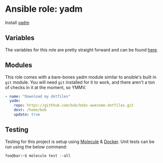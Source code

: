 # Ansible role: yadm

Install [yadm](https://yadm.io)

## Variables

The variables for this role are pretty straight forward and can be found [here](defaults/main.yml).

## Modules

This role comes with a bare-bones yadm module similar to ansible's built in `git`
module. You will need `git` installed for it to work, and there aren't a ton of
checks in it at the moment, so YMMV.

```yaml
- name: "Download my dotfiles"
  yadm:
    repo: https://githhub.com/bob/bobs-awesome-dotfiles.git
    dest: /home/bob
    update: true
```

## Testing

Testing for this project is setup using [Molecule](https://molecule.readthedocs.io/en/stable/) & [Docker](https://www.docker.com/).
Unit tests can be run using the below command:

```console
foo@bar:~$ molecule test --all
```
